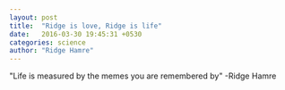 ```yaml
---
layout: post
title:  "Ridge is love, Ridge is life"
date:   2016-03-30 19:45:31 +0530
categories: science
author: "Ridge Hamre"
---
```

"Life is measured by the memes you are remembered by" -Ridge Hamre
